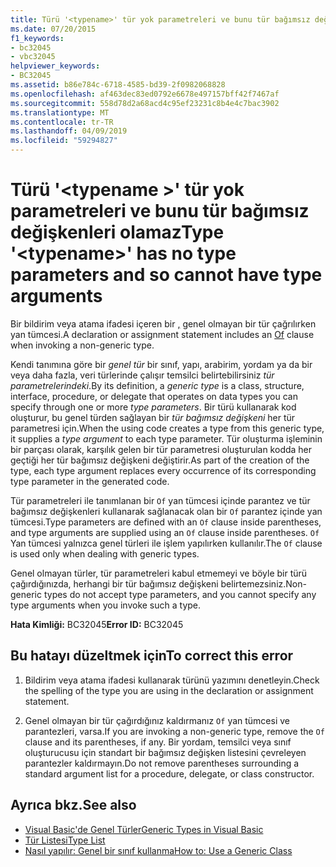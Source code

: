 ```yaml
---
title: Türü '<typename>' tür yok parametreleri ve bunu tür bağımsız değişkenleri olamaz
ms.date: 07/20/2015
f1_keywords:
- bc32045
- vbc32045
helpviewer_keywords:
- BC32045
ms.assetid: b86e784c-6718-4585-bd39-2f0982068828
ms.openlocfilehash: af463dec83ed0792e6678e497157bff42f7467af
ms.sourcegitcommit: 558d78d2a68acd4c95ef23231c8b4e4c7bac3902
ms.translationtype: MT
ms.contentlocale: tr-TR
ms.lasthandoff: 04/09/2019
ms.locfileid: "59294827"
---
```

# <a name="type-typename-has-no-type-parameters-and-so-cannot-have-type-arguments"></a><span data-ttu-id="24169-102">Türü '\<typename >' tür yok parametreleri ve bunu tür bağımsız değişkenleri olamaz</span><span class="sxs-lookup"><span data-stu-id="24169-102">Type '\<typename>' has no type parameters and so cannot have type arguments</span></span>
<span data-ttu-id="24169-103">Bir bildirim veya atama ifadesi içeren bir [,](../../visual-basic/language-reference/statements/of-clause.md) genel olmayan bir tür çağrılırken yan tümcesi.</span><span class="sxs-lookup"><span data-stu-id="24169-103">A declaration or assignment statement includes an [Of](../../visual-basic/language-reference/statements/of-clause.md) clause when invoking a non-generic type.</span></span>  
  
 <span data-ttu-id="24169-104">Kendi tanımına göre bir *genel tür* bir sınıf, yapı, arabirim, yordam ya da bir veya daha fazla, veri türlerinde çalışır temsilci belirtebilirsiniz *tür parametrelerindeki*.</span><span class="sxs-lookup"><span data-stu-id="24169-104">By its definition, a *generic type* is a class, structure, interface, procedure, or delegate that operates on data types you can specify through one or more *type parameters*.</span></span> <span data-ttu-id="24169-105">Bir türü kullanarak kod oluşturur, bu genel türden sağlayan bir *tür bağımsız değişkeni* her tür parametresi için.</span><span class="sxs-lookup"><span data-stu-id="24169-105">When the using code creates a type from this generic type, it supplies a *type argument* to each type parameter.</span></span> <span data-ttu-id="24169-106">Tür oluşturma işleminin bir parçası olarak, karşılık gelen bir tür parametresi oluşturulan kodda her geçtiği her tür bağımsız değişkeni değiştirir.</span><span class="sxs-lookup"><span data-stu-id="24169-106">As part of the creation of the type, each type argument replaces every occurrence of its corresponding type parameter in the generated code.</span></span>  
  
 <span data-ttu-id="24169-107">Tür parametreleri ile tanımlanan bir `Of` yan tümcesi içinde parantez ve tür bağımsız değişkenleri kullanarak sağlanacak olan bir `Of` parantez içinde yan tümcesi.</span><span class="sxs-lookup"><span data-stu-id="24169-107">Type parameters are defined with an `Of` clause inside parentheses, and type arguments are supplied using an `Of` clause inside parentheses.</span></span> <span data-ttu-id="24169-108">`Of` Yan tümcesi yalnızca genel türleri ile işlem yapılırken kullanılır.</span><span class="sxs-lookup"><span data-stu-id="24169-108">The `Of` clause is used only when dealing with generic types.</span></span>  
  
 <span data-ttu-id="24169-109">Genel olmayan türler, tür parametreleri kabul etmemeyi ve böyle bir türü çağırdığınızda, herhangi bir tür bağımsız değişkeni belirtemezsiniz.</span><span class="sxs-lookup"><span data-stu-id="24169-109">Non-generic types do not accept type parameters, and you cannot specify any type arguments when you invoke such a type.</span></span>  
  
 <span data-ttu-id="24169-110">**Hata Kimliği:** BC32045</span><span class="sxs-lookup"><span data-stu-id="24169-110">**Error ID:** BC32045</span></span>  
  
## <a name="to-correct-this-error"></a><span data-ttu-id="24169-111">Bu hatayı düzeltmek için</span><span class="sxs-lookup"><span data-stu-id="24169-111">To correct this error</span></span>  
  
1. <span data-ttu-id="24169-112">Bildirim veya atama ifadesi kullanarak türünü yazımını denetleyin.</span><span class="sxs-lookup"><span data-stu-id="24169-112">Check the spelling of the type you are using in the declaration or assignment statement.</span></span>  
  
2. <span data-ttu-id="24169-113">Genel olmayan bir tür çağırdığınız kaldırmanız `Of` yan tümcesi ve parantezleri, varsa.</span><span class="sxs-lookup"><span data-stu-id="24169-113">If you are invoking a non-generic type, remove the `Of` clause and its parentheses, if any.</span></span> <span data-ttu-id="24169-114">Bir yordam, temsilci veya sınıf oluşturucusu için standart bir bağımsız değişken listesini çevreleyen parantezler kaldırmayın.</span><span class="sxs-lookup"><span data-stu-id="24169-114">Do not remove parentheses surrounding a standard argument list for a procedure, delegate, or class constructor.</span></span>  
  
## <a name="see-also"></a><span data-ttu-id="24169-115">Ayrıca bkz.</span><span class="sxs-lookup"><span data-stu-id="24169-115">See also</span></span>

- [<span data-ttu-id="24169-116">Visual Basic'de Genel Türler</span><span class="sxs-lookup"><span data-stu-id="24169-116">Generic Types in Visual Basic</span></span>](../../visual-basic/programming-guide/language-features/data-types/generic-types.md)
- [<span data-ttu-id="24169-117">Tür Listesi</span><span class="sxs-lookup"><span data-stu-id="24169-117">Type List</span></span>](../../visual-basic/language-reference/statements/type-list.md)
- [<span data-ttu-id="24169-118">Nasıl yapılır: Genel bir sınıf kullanma</span><span class="sxs-lookup"><span data-stu-id="24169-118">How to: Use a Generic Class</span></span>](../../visual-basic/programming-guide/language-features/data-types/how-to-use-a-generic-class.md)
